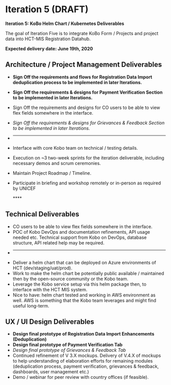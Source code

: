 # Iteration 5 \(DRAFT\)

**Iteration 5: KoBo Helm Chart / Kubernetes Deliverables**

The goal of Iteration Five is to integrate KoBo Form / Projects and project data into HCT-MIS Registration Datahub.

**Expected delivery date: June 19th, 2020**

##  **Architecture / Project Management Deliverables**

* **Sign Off the requirements and flows for Registration Data Import deduplication process to be implemented in later Iterations.**
* **Sign Off the requirements & designs for Payment Verification Section to be implemented in later Iterations.**
* Sign Off the requirements and designs for CO users to be able to view flex fields somewhere in the interface.
* _Sign Off the requirements & designs for Grievances & Feedback Section to be implemented in later Iterations._
* -------------------------------------
* Interface with core Kobo team on technical / testing details.
* Execution on ~3 two-week sprints for the iteration deliverable, including necessary demos and scrum ceremonies.
* Maintain Project Roadmap / Timeline.
* Participate in briefing and workshop remotely or in-person as required by UNICEF

  \*\*\*\*

##  **Technical Deliverables**

* CO users to be able to view flex fields somewhere in the interface.
* POC of Kobo DevOps and documentation refinements, API usage needed etc. Technical support from Kobo on DevOps, database structure, API related help may be required.
* -------------------------------------
* Deliver a helm chart that can be deployed on Azure environments of HCT \(dev/staging/uat/prod\).
* Work to make the helm chart be potentially public available / maintained then by the open-source community or the Kobo team.
* Leverage the Kobo service setup via this helm package then, to interface with the HCT MIS system.
* Nice to have: helm chart tested and working in AWS environment as well. AWS is something that the Kobo team leverages and might find useful long-term.



## **UX / UI Design Deliverables**

* **Design final prototype of Registration Data Import Enhancements \(Deduplication\)**
* **Design final prototype of Payment Verification Tab**
* _Design final prototype of Grievances & Feedback Tab_
* Continued refinement of V 3.X mockups. Delivery of V.4.X of mockups to help understanding of elaboration efforts for remaining modules \(deduplication process, payment verification, grievances & feedback, dashboards, user management etc.\)
* Demo / webinar for peer review with country offices \(if feasible\).

